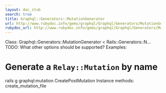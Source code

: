 ```yaml
---
layout: doc_stub
search: true
title: Graphql::Generators::MutationGenerator
url: http://www.rubydoc.info/gems/graphql/Graphql/Generators/MutationGenerator
rubydoc_url: http://www.rubydoc.info/gems/graphql/Graphql/Generators/MutationGenerator
---
```


Class: Graphql::Generators::MutationGenerator < Rails::Generators::N...
TODO: What other options should be supported? 
Examples:
# Generate a `Relay::Mutation` by name
rails g graphql:mutation CreatePostMutation
Instance methods:
create_mutation_file

